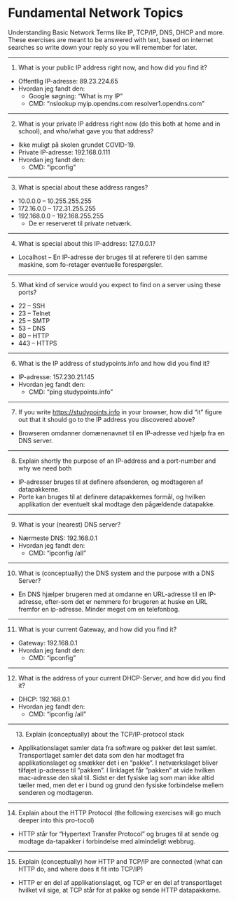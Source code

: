 # Fundamental Network Topics

Understanding Basic Network Terms like IP, TCP/IP, DNS, DHCP and more.
These exercises are meant to be answered with text, based on internet searches so write down your reply so you will remember for later.

---

1. What is your public IP address right now, and how did you find it?
- Offentlig IP-adresse: 89.23.224.65
- Hvordan jeg fandt den:
  - Google søgning: “What is my IP”
  - CMD: “nslookup myip.opendns.com resolver1.opendns.com”

---

2. What is your private IP address right now (do this both at home and in school), and who/what gave you that address?
- Ikke muligt på skolen grundet COVID-19.
- Private IP-adresse: 192.168.0.111
- Hvordan jeg fandt den:
  - CMD: “ipconfig”

---

3. What is special about these address ranges?
- 10.0.0.0 – 10.255.255.255
- 172.16.0.0 – 172.31.255.255 
- 192.168.0.0 – 192.168.255.255
  - De er reserveret til private netværk.

---

4. What is special about this IP-address: 127.0.0.1?
- Localhost – En IP-adresse der bruges til at referere til den samme maskine, som fo-retager eventuelle forespørgsler.

---

5. What kind of service would you expect to find on a server using these ports? 
- 22 – SSH
- 23 – Telnet
- 25 – SMTP
- 53 – DNS
- 80 – HTTP
- 443 – HTTPS

---

6. What is the IP address of studypoints.info and how did you find it?
- IP-adresse: 157.230.21.145
- Hvordan jeg fandt den:
  - CMD: “ping studypoints.info”

---

7. If you write https://studypoints.info in your browser, how did “it” figure out that it should go to the IP address you discovered above?
- Browseren omdanner domænenavnet til en IP-adresse ved hjælp fra en DNS server.

---

8. Explain shortly the purpose of an IP-address and a port-number and why we need both
- IP-adresser bruges til at definere afsenderen, og modtageren af datapakkerne. 
- Porte kan bruges til at definere datapakkernes formål, og hvilken applikation der eventuelt skal modtage den pågældende datapakke.

---

9. What is your (nearest) DNS server?
- Nærmeste DNS: 192.168.0.1
- Hvordan jeg fandt den:
  - CMD: “ipconfig /all”

---

10. What is (conceptually) the DNS system and the purpose with a DNS Server?
- En DNS hjælper brugeren med at omdanne en URL-adresse til en IP-adresse, efter-som det er nemmere for brugeren at huske en URL fremfor en ip-adresse. Minder meget om en telefonbog. 

---

11. What is your current Gateway, and how did you find it?
- Gateway: 192.168.0.1
- Hvordan jeg fandt den:
  - CMD: “ipconfig”

---

12. What is the address of your current DHCP-Server, and how did you find it?
- DHCP: 192.168.0.1
- Hvordan jeg fandt den:
  - CMD: “ipconfig /all”

---
 
13. Explain (conceptually) about the TCP/IP-protocol stack
- Applikationslaget samler data fra software og pakker det løst samlet. Transportlaget samler det data som den har modtaget fra applikationslaget og smækker det i en ”pakke”. I netværkslaget bliver tilføjet ip-adresse til ”pakken”. I linklaget får ”pakken” at vide hvilken mac-adresse den skal til. Sidst er det fysiske lag som man ikke altid tæller med, men det er i bund og grund den fysiske forbindelse mellem senderen og modtageren.

---

14. Explain about the HTTP Protocol (the following exercises will go much deeper into this pro-tocol)
- HTTP står for “Hypertext Transfer Protocol” og bruges til at sende og modtage da-tapakker i forbindelse med almindeligt webbrug.

---

15. Explain (conceptually) how HTTP and TCP/IP are connected (what can HTTP do, and where does it fit into TCP/IP)
- HTTP er en del af applikationslaget, og TCP er en del af transportlaget hvilket vil sige, at TCP står for at pakke og sende HTTP datapakkerne.
